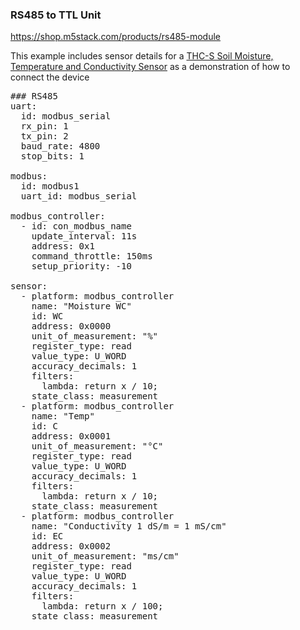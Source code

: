 ### RS485 to TTL Unit

https://shop.m5stack.com/products/rs485-module

This example includes sensor details for a [THC-S Soil Moisture, Temperature and Conductivity Sensor](https://www.aliexpress.com/item/1005001524845572.html?spm=a2g0o.order_list.order_list_main.5.6a5e1802E8jtxz) as a demonstration of how to connect the device

<pre>
### RS485
uart:
  id: modbus_serial
  rx_pin: 1
  tx_pin: 2
  baud_rate: 4800
  stop_bits: 1

modbus:
  id: modbus1
  uart_id: modbus_serial

modbus_controller:
  - id: con_modbus_name
    update_interval: 11s
    address: 0x1
    command_throttle: 150ms
    setup_priority: -10

sensor:
  - platform: modbus_controller
    name: "Moisture WC"
    id: WC
    address: 0x0000
    unit_of_measurement: "%"
    register_type: read
    value_type: U_WORD
    accuracy_decimals: 1
    filters:
      lambda: return x / 10;
    state_class: measurement
  - platform: modbus_controller
    name: "Temp"
    id: C
    address: 0x0001
    unit_of_measurement: "°C"
    register_type: read
    value_type: U_WORD
    accuracy_decimals: 1
    filters:
      lambda: return x / 10;
    state_class: measurement
  - platform: modbus_controller
    name: "Conductivity 1 dS/m = 1 mS/cm"
    id: EC
    address: 0x0002
    unit_of_measurement: "ms/cm"
    register_type: read
    value_type: U_WORD
    accuracy_decimals: 1
    filters:
      lambda: return x / 100;
    state_class: measurement
</pre>
